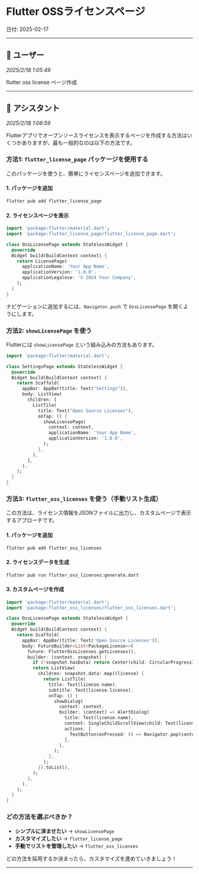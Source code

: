 # Flutter OSSライセンスページ

日付: 2025-02-17

---

## 👤 ユーザー
*2025/2/18 1:05:49*

flutter oss license ページ作成

---

## 🤖 アシスタント
*2025/2/18 1:06:59*

Flutterアプリでオープンソースライセンスを表示するページを作成する方法はいくつかありますが、最も一般的なのは以下の方法です。

### 方法1: `flutter_license_page` パッケージを使用する
このパッケージを使うと、簡単にライセンスページを追加できます。

#### 1. パッケージを追加
```sh
flutter pub add flutter_license_page
```

#### 2. ライセンスページを表示
```dart
import 'package:flutter/material.dart';
import 'package:flutter_license_page/flutter_license_page.dart';

class OssLicensePage extends StatelessWidget {
  @override
  Widget build(BuildContext context) {
    return LicensePage(
      applicationName: 'Your App Name',
      applicationVersion: '1.0.0',
      applicationLegalese: '© 2024 Your Company',
    );
  }
}
```

ナビゲーションに追加するには、`Navigator.push` で `OssLicensePage` を開くようにします。

### 方法2: `showLicensePage` を使う
Flutterには `showLicensePage` という組み込みの方法もあります。

```dart
import 'package:flutter/material.dart';

class SettingsPage extends StatelessWidget {
  @override
  Widget build(BuildContext context) {
    return Scaffold(
      appBar: AppBar(title: Text("Settings")),
      body: ListView(
        children: [
          ListTile(
            title: Text("Open Source Licenses"),
            onTap: () {
              showLicensePage(
                context: context,
                applicationName: 'Your App Name',
                applicationVersion: '1.0.0',
              );
            },
          ),
        ],
      ),
    );
  }
}
```

### 方法3: `flutter_oss_licenses` を使う（手動リスト生成）
この方法は、ライセンス情報をJSONファイルに出力し、カスタムページで表示するアプローチです。

#### 1. パッケージを追加
```sh
flutter pub add flutter_oss_licenses
```

#### 2. ライセンスデータを生成
```sh
flutter pub run flutter_oss_licenses:generate.dart
```

#### 3. カスタムページを作成
```dart
import 'package:flutter/material.dart';
import 'package:flutter_oss_licenses/flutter_oss_licenses.dart';

class OssLicensePage extends StatelessWidget {
  @override
  Widget build(BuildContext context) {
    return Scaffold(
      appBar: AppBar(title: Text('Open Source Licenses')),
      body: FutureBuilder<List<PackageLicense>>(
        future: FlutterOssLicenses.getLicenses(),
        builder: (context, snapshot) {
          if (!snapshot.hasData) return Center(child: CircularProgressIndicator());
          return ListView(
            children: snapshot.data!.map((license) {
              return ListTile(
                title: Text(license.name),
                subtitle: Text(license.license),
                onTap: () {
                  showDialog(
                    context: context,
                    builder: (context) => AlertDialog(
                      title: Text(license.name),
                      content: SingleChildScrollView(child: Text(license.license)),
                      actions: [
                        TextButton(onPressed: () => Navigator.pop(context), child: Text('OK'))
                      ],
                    ),
                  );
                },
              );
            }).toList(),
          );
        },
      ),
    );
  }
}
```

### どの方法を選ぶべきか？
- **シンプルに済ませたい** → `showLicensePage`
- **カスタマイズしたい** → `flutter_license_page`
- **手動でリストを管理したい** → `flutter_oss_licenses`

どの方法を採用するか決まったら、カスタマイズを進めていきましょう！

---
